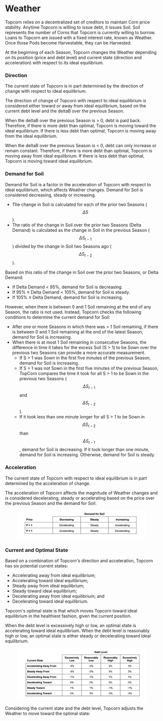 # Weather

Topcorn relies on a decentralized set of creditors to maintain Corn price stability. Anytime Topcorn is willing to issue debt, it issues Soil. Soil represents the number of Corns that Topcorn is currently willing to borrow. Loans to Topcorn are issued with a fixed interest rate, known as Weather. Once those Pods become Harvestable, they can be Harvested.

At the beginning of each Season, Topcorn changes the Weather depending on its position (price and debt level) and current state (direction and acceleration) with respect to its ideal equilibrium.

### **Direction**

The current state of Topcorn is in part determined by the direction of change with respect to ideal equilibrium.

The direction of change of Topcorn with respect to ideal equilibrium is considered either toward or away from ideal equilibrium, based on the current debt level and the deltaB over the previous Season.

When the deltaB over the previous Season is > 0, debt is paid back. Therefore, if there is more debt than optimal, Topcorn is moving toward the ideal equilibrium. If there is less debt than optimal, Topcorn is moving away from the ideal equilibrium.

When the deltaB over the previous Season is < 0, debt can only increase or remain constant. Therefore, if there is more debt than optimal, Topcorn is moving away from ideal equilibrium. If there is less debt than optimal, Topcorn is moving toward ideal equilibrium.

### **Demand for Soil**

Demand for Soil is a factor in the acceleration of Topcorn with respect to ideal equilibrium, which affects Weather changes. Demand for Soil is considered decreasing, steady or increasing.

* The change in Soil is calculated for each of the prior two Seasons ($$\Delta S$$).&#x20;
* The ratio of the change in Soil over the prior two Seasons (Delta Demand) is calculated as the change in Soil in the previous Season ($$\Delta S_{t-1}$$) divided by the change in Soil two Seasons ago ($$\Delta S_{t-2}$$).

Based on this ratio of the change in Soil over the prior two Seasons, or Delta Demand:

* If Delta Demand < 95%, demand for Soil is decreasing.
* If 95% ≤ Delta Demand < 105%, demand for Soil is steady.
* If 105% ≤ Delta Demand, demand for Soil is increasing.

However, when there is between 0 and 1 Soil remaining at the end of any Season, the ratio is not used. Instead, Topcorn checks the following conditions to determine the current demand for Soil:

* After one or more Seasons in which there was > 1 Soil remaining, if there is between 0 and 1 Soil remaining at the end of the latest Season, demand for Soil is increasing.
* When there is at most 1 Soil remaining in consecutive Seasons, the difference in time it takes for the excess Soil (S > 1) to be Sown over the previous two Seasons can provide a more accurate measurement.
  * If S > 1 was Sown in the first five minutes of the previous Season, demand for Soil is increasing.
  * If S > 1 was not Sown in the first five minutes of the previous Season, TopCorn compares the time it took for all S > 1 to be Sown in the previous two Seasons ($$\Delta S_{t-1}$$ and $$\Delta S_{t-2}$$).
  * If it took less than one minute longer for all S > 1 to be Sown in $$\Delta S_{t-2}$$ than $$\Delta S_{t-1}$$, demand for Soil is decreasing. If it took longer than one minute, demand for Soil is increasing. Otherwise, demand for Soil is steady.

### **Acceleration**

The current state of Topcorn with respect to ideal equilibrium is in part determined by the acceleration of change.

The acceleration of Topcorn affects the magnitude of Weather changes and is considered decelerating, steady or accelerating based on the price over the previous Season and the demand for Soil.

<figure><img src="../.gitbook/assets/image (2) (2).png" alt=""><figcaption></figcaption></figure>

### **Current and Optimal State**

Based on a combination of Topcorn's direction and acceleration, Topcorn has six potential current states:

* Accelerating away from ideal equilibrium;
* Accelerating toward ideal equilibrium;
* Steady away from ideal equilibrium;
* Steady toward ideal equilibrium;
* Decelerating away from ideal equilibrium; and
* Decelerating toward ideal equilibrium.

Topcorn's optimal state is that which moves Topcorn toward ideal equilibrium in the healthiest fashion, given the current position.

When the debt level is excessively high or low, an optimal state is accelerating toward ideal equilibrium. When the debt level is reasonably high or low, an optimal state is either steady or decelerating toward ideal equilibrium.

<figure><img src="../.gitbook/assets/image (1) (1) (1).png" alt=""><figcaption></figcaption></figure>

Considering the current state and the debt level, Topcorn adjusts the Weather to move toward the optimal state:
